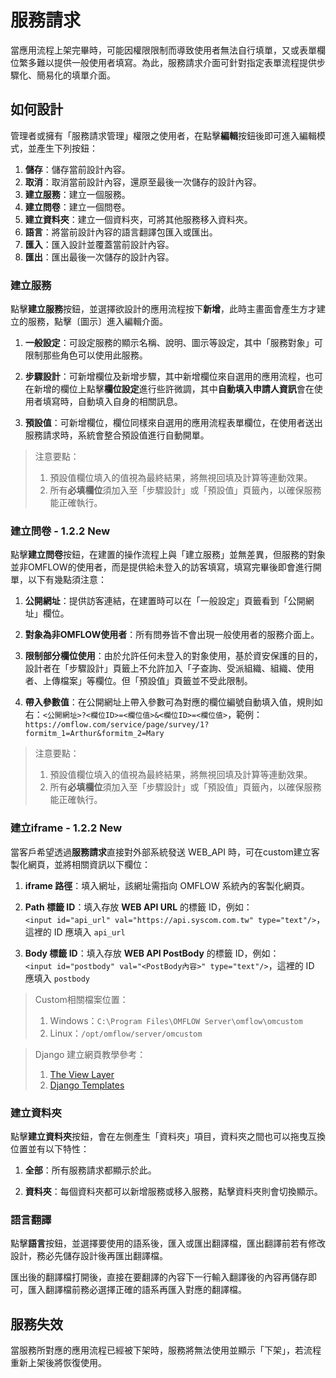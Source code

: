 

# 服務請求

當應用流程上架完畢時，可能因權限限制而導致使用者無法自行填單，又或表單欄位繁多難以提供一般使用者填寫。為此，服務請求介面可針對指定表單流程提供步驟化、簡易化的填單介面。

## 如何設計

管理者或擁有「服務請求管理」權限之使用者，在點擊**編輯**按鈕後即可進入編輯模式，並產生下列按鈕：

1. **儲存**：儲存當前設計內容。
2. **取消**：取消當前設計內容，還原至最後一次儲存的設計內容。
3. **建立服務**：建立一個服務。
4. **建立問卷**：建立一個問卷。
5. **建立資料夾**：建立一個資料夾，可將其他服務移入資料夾。
6. **語言**：將當前設計內容的語言翻譯包匯入或匯出。
7. **匯入**：匯入設計並覆蓋當前設計內容。
8. **匯出**：匯出最後一次儲存的設計內容。

### 建立服務

點擊**建立服務**按鈕，並選擇欲設計的應用流程按下**新增**，此時主畫面會產生方才建立的服務，點擊〔圖示〕進入編輯介面。

1. **一般設定**：可設定服務的顯示名稱、說明、圖示等設定，其中「服務對象」可限制那些角色可以使用此服務。

2. **步驟設計**：可新增欄位及新增步驟，其中新增欄位來自選用的應用流程，也可在新增的欄位上點擊**欄位設定**進行些許微調，其中**自動填入申請人資訊**會在使用者填寫時，自動填入自身的相關訊息。

3. **預設值**：可新增欄位，欄位同樣來自選用的應用流程表單欄位，在使用者送出服務請求時，系統會整合預設值進行自動開單。

> 注意要點：  
> 1. 預設值欄位填入的值視為最終結果，將無視回填及計算等連動效果。  
> 2. 所有**必填欄位**須加入至「步驟設計」或「預設值」頁籤內，以確保服務能正確執行。

### 建立問卷 - 1.2.2 New

點擊**建立問卷**按鈕，在建置的操作流程上與「建立服務」並無差異，但服務的對象並非OMFLOW的使用者，而是提供給未登入的訪客填寫，填寫完畢後即會進行開單，以下有幾點須注意：

1. **公開網址**：提供訪客連結，在建置時可以在「一般設定」頁籤看到「公開網址」欄位。

2. **對象為非OMFLOW使用者**：所有問券皆不會出現一般使用者的服務介面上。

3. **限制部分欄位使用**：由於允許任何未登入的對象使用，基於資安保護的目的，設計者在「步驟設計」頁籤上不允許加入「子查詢、受派組織、組織、使用者、上傳檔案」等欄位。但「預設值」頁籤並不受此限制。

4. **帶入參數值**：在公開網址上帶入參數可為對應的欄位編號自動填入值，規則如右：`<公開網址>?<欄位ID>=<欄位值>&<欄位ID>=<欄位值>`，範例：`https://omflow.com/service/page/survey/1?formitm_1=Arthur&formitm_2=Mary`

> 注意要點：  
> 1. 預設值欄位填入的值視為最終結果，將無視回填及計算等連動效果。  
> 2. 所有**必填欄位**須加入至「步驟設計」或「預設值」頁籤內，以確保服務能正確執行。

### 建立iframe - 1.2.2 New

當客戶希望透過**服務請求**直接對外部系統發送 WEB_API 時，可在custom建立客製化網頁，並將相關資訊以下欄位：

1. **iframe 路徑**：填入網址，該網址需指向 OMFLOW 系統內的客製化網頁。

2. **Path 標籤 ID**：填入存放 **WEB API URL** 的標籤 ID，例如：  
   `<input id="api_url" val="https://api.syscom.com.tw" type="text"/>`，這裡的 ID 應填入 `api_url`

3. **Body 標籤 ID**：填入存放 **WEB API PostBody** 的標籤 ID，例如：  
   `<input id="postbody" val="<PostBody內容>" type="text"/>`，這裡的 ID 應填入 `postbody`

> Custom相關檔案位置：  
> 1. Windows：`C:\Program Files\OMFLOW Server\omflow\omcustom`  
> 2. Linux：`/opt/omflow/server/omcustom`  

> Django 建立網頁教學參考：  
> 1. [The View Layer](https://docs.djangoproject.com/en/4.2/#the-view-layer)  
> 2. [Django Templates](https://docs.djangoproject.com/en/4.2/topics/templates/) 


### 建立資料夾

點擊**建立資料夾**按鈕，會在左側產生「資料夾」項目，資料夾之間也可以拖曳互換位置並有以下特性：

1. **全部**：所有服務請求都顯示於此。

2. **資料夾**：每個資料夾都可以新增服務或移入服務，點擊資料夾則會切換顯示。

### 語言翻譯

點擊**語言**按鈕，並選擇要使用的語系後，匯入或匯出翻譯檔，匯出翻譯前若有修改設計，務必先儲存設計後再匯出翻譯檔。

匯出後的翻譯檔打開後，直接在要翻譯的內容下一行輸入翻譯後的內容再儲存即可，匯入翻譯檔前務必選擇正確的語系再匯入對應的翻譯檔。

## 服務失效

當服務所對應的應用流程已經被下架時，服務將無法使用並顯示「下架」，若流程重新上架後將恢復使用。
